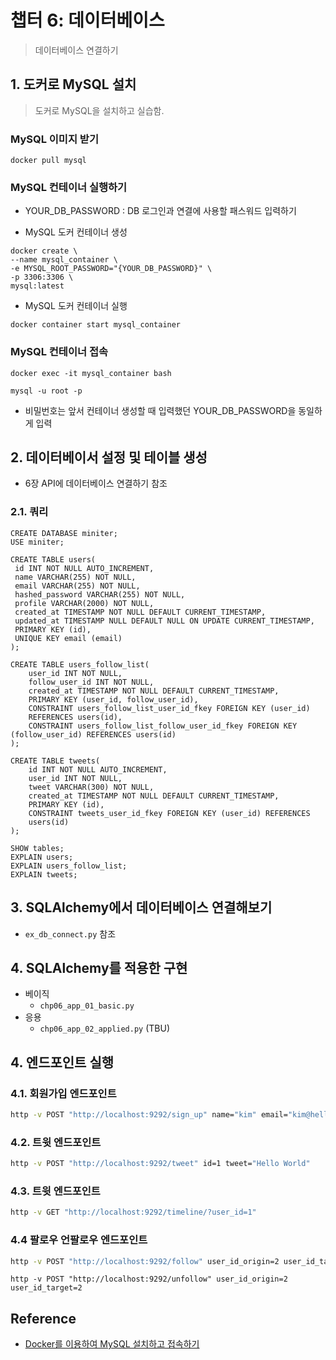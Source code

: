 # 챕터 6: 데이터베이스

>데이터베이스 연결하기

## 1. 도커로 MySQL 설치

>도커로 MySQL을 설치하고 실습함.

### MySQL 이미지 받기

```shell
docker pull mysql
```

### MySQL 컨테이너 실행하기

- YOUR_DB_PASSWORD : DB 로그인과 연결에 사용할 패스워드 입력하기

- MySQL 도커 컨테이너 생성
```shell
docker create \                       
--name mysql_container \
-e MYSQL_ROOT_PASSWORD="{YOUR_DB_PASSWORD}" \
-p 3306:3306 \
mysql:latest
```

- MySQL 도커 컨테이너 실행
```shell
docker container start mysql_container 
```

### MySQL 컨테이너 접속

```shell
docker exec -it mysql_container bash
```

```text
mysql -u root -p
```

- 비밀번호는 앞서 컨테이너 생성할 때 입력했던 YOUR_DB_PASSWORD을 동일하게 입력


## 2. 데이터베이서 설정 및 테이블 생성

- 6장 API에 데이터베이스 연결하기 참조

### 2.1. 쿼리

```mysql
CREATE DATABASE miniter;
USE miniter;

CREATE TABLE users(
 id INT NOT NULL AUTO_INCREMENT,
 name VARCHAR(255) NOT NULL,
 email VARCHAR(255) NOT NULL,
 hashed_password VARCHAR(255) NOT NULL,
 profile VARCHAR(2000) NOT NULL,
 created_at TIMESTAMP NOT NULL DEFAULT CURRENT_TIMESTAMP,
 updated_at TIMESTAMP NULL DEFAULT NULL ON UPDATE CURRENT_TIMESTAMP,
 PRIMARY KEY (id),
 UNIQUE KEY email (email)
);

CREATE TABLE users_follow_list(
    user_id INT NOT NULL,
    follow_user_id INT NOT NULL,
    created_at TIMESTAMP NOT NULL DEFAULT CURRENT_TIMESTAMP,
    PRIMARY KEY (user_id, follow_user_id),
    CONSTRAINT users_follow_list_user_id_fkey FOREIGN KEY (user_id)
    REFERENCES users(id),
    CONSTRAINT users_follow_list_follow_user_id_fkey FOREIGN KEY (follow_user_id) REFERENCES users(id)
);

CREATE TABLE tweets(
    id INT NOT NULL AUTO_INCREMENT,
    user_id INT NOT NULL,
    tweet VARCHAR(300) NOT NULL,
    created_at TIMESTAMP NOT NULL DEFAULT CURRENT_TIMESTAMP,
    PRIMARY KEY (id),
    CONSTRAINT tweets_user_id_fkey FOREIGN KEY (user_id) REFERENCES
    users(id)
);

SHOW tables;
EXPLAIN users;
EXPLAIN users_follow_list;
EXPLAIN tweets;
```

## 3. SQLAlchemy에서 데이터베이스 연결해보기

- `ex_db_connect.py` 참조

## 4. SQLAlchemy를 적용한 구현

- 베이직
  - `chp06_app_01_basic.py`
- 응용
  - `chp06_app_02_applied.py` (TBU) 

## 4. 엔드포인트 실행

### 4.1. 회원가입 엔드포인트

```bash
http -v POST "http://localhost:9292/sign_up" name="kim" email="kim@helloworld.org" password="test1234" profile="test_kim"
```

### 4.2. 트윗 엔드포인트

```bash
http -v POST "http://localhost:9292/tweet" id=1 tweet="Hello World"
```

### 4.3. 트윗 엔드포인트

```bash
http -v GET "http://localhost:9292/timeline/?user_id=1"
```


### 4.4 팔로우 언팔로우 엔드포인트

```bash
http -v POST "http://localhost:9292/follow" user_id_origin=2 user_id_target=2
```

```shell
http -v POST "http://localhost:9292/unfollow" user_id_origin=2 user_id_target=2
```



## Reference

- [Docker를 이용하여 MySQL 설치하고 접속하기](https://happymemoryies.tistory.com/68)